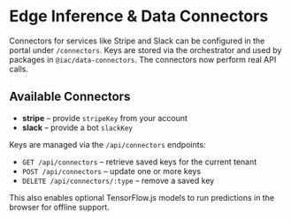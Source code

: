 # Edge Inference & Data Connectors

Connectors for services like Stripe and Slack can be configured in the portal under `/connectors`. Keys are stored via the orchestrator and used by packages in `@iac/data-connectors`. The connectors now perform real API calls.

## Available Connectors

- **stripe** – provide `stripeKey` from your account
- **slack** – provide a bot `slackKey`

Keys are managed via the `/api/connectors` endpoints:

- `GET /api/connectors` – retrieve saved keys for the current tenant
- `POST /api/connectors` – update one or more keys
- `DELETE /api/connectors/:type` – remove a saved key

This also enables optional TensorFlow.js models to run predictions in the browser for offline support.
